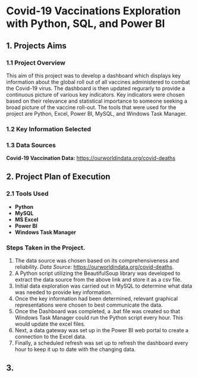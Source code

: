 # Covid-19 Vaccinations Exploration with Python, SQL, and Power BI 

## 1. Projects Aims
### 1.1 Project Overview
This aim of this project was to develop a dashboard which displays key information about the global roll out of all vaccines administered to combat the Covid-19 virus. The dashboard is then updated regurarly to provide a continuous picture of various key indicators. Key indicators were chosen based on their relevance and statistical importance to someone seeking a broad picture of the vaccine roll-out. The tools that were used for the project are Python, Excel, Power BI, MySQL, and Windows Task Manager. 

### 1.2 Key Information Selected


### 1.3 Data Sources
**Covid-19 Vaccination Data:** https://ourworldindata.org/covid-deaths


## 2. Project Plan of Execution
### 2.1 Tools Used
* **Python** 
* **MySQL** 
* **MS Excel**  
* **Power BI**  
* **Windows Task Manager** 

### Steps Taken in the Project. 
1. The data source was chosen based on its comprehensiveness and reliability. *Data Source:* https://ourworldindata.org/covid-deaths.
2. A Python script utilizing the BeautifulSoup library was developed to extract the data source from the above link and store it as a csv file. 
3. Initial data exploration was carried out in MySQL to determine what data was needed to provide key information. 
4. Once the key information had been determined, relevant graphical representations were chosen to best communicate the data. 
5. Once the Dashboard was completed, a .bat file was created so that Windows Task Manager could run the Python script every hour. This would update the excel files.
6. Next, a data gateway was set up in the Power BI web portal to create a connection to the Excel data. 
7. Finally, a scheduled refresh was set up to refresh the dashboard every hour to keep it up to date with the changing data. 

## 3. 

